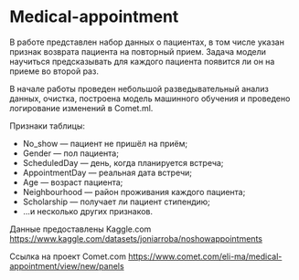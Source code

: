 # Medical-appointment
В работе представлен набор данных о пациентах, в том числе указан признак возврата пациента на повторный прием.
Задача модели научиться предсказывать для каждого пациента появится ли он на приеме во второй раз.

В начале работы проведен небольшой разведывательный анализ данных, очистка, построена модель машинного обучения и проведено логирование изменений в Comet.ml.


Признаки таблицы:  
* No_show — пациент не пришёл на приём;  
* Gender — пол пациента;  
* ScheduledDay — день, когда планируется встреча;  
* AppointmentDay — реальная дата встречи;  
* Age — возраст пациента;  
* Neighbourhood — район проживания каждого пациента;  
* Scholarship — получает ли пациент стипендию;  
* …и несколько других признаков.  

Данные предоставлены Kaggle.com
https://www.kaggle.com/datasets/joniarroba/noshowappointments

Ссылка на проект Comet.com
https://www.comet.com/eli-ma/medical-appointment/view/new/panels
